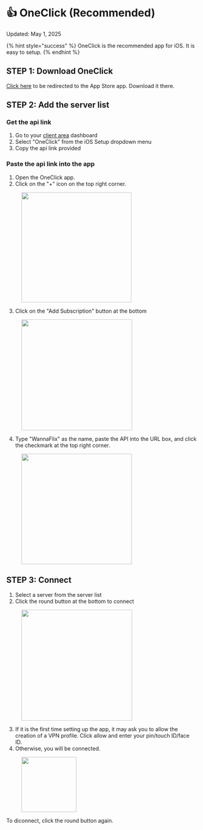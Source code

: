 # 👍 OneClick (Recommended)

Updated: May 1, 2025

{% hint style="success" %}
OneClick is the recommended app for iOS. It is easy to setup.&#x20;
{% endhint %}

## STEP 1: Download OneClick

[Click here](https://apps.apple.com/us/app/oneclick-safe-easy-fast/id1545555197) to be redirected to the App Store app. Download it there.

## STEP 2: Add the server list

### Get the api link

1. Go to your [client area](https://wannaflix.com/clientarea.php) dashboard
2. Select "OneClick" from the iOS Setup dropdown menu
3. Copy the api link provided&#x20;

### Paste the api link into the app

1. Open the OneClick app.
2. Click on the "+" icon on the top right corner.

<figure><img src="../.gitbook/assets/Screenshot 2024-04-17 at 2.41.35 PM.png" alt="" width="290"><figcaption></figcaption></figure>

3. Click on the "Add Subscription" button at the bottom

<figure><img src="../.gitbook/assets/Screenshot 2024-04-17 at 2.42.03 PM.png" alt="" width="292"><figcaption></figcaption></figure>

4. Type "WannaFlix" as the name, paste the API into the URL box, and click the checkmark at the top right corner.

<figure><img src="../.gitbook/assets/Screenshot 2024-04-17 at 2.42.55 PM.png" alt="" width="291"><figcaption></figcaption></figure>

## **STEP 3: Connect**

1. Select a server from the server list
2. Click the round button at the bottom to connect

<figure><img src="../.gitbook/assets/Screenshot 2024-04-17 at 2.44.41 PM.png" alt="" width="292"><figcaption></figcaption></figure>

3. If it is the first time setting up the app, it may ask you to allow the creation of a VPN profile. Click allow and enter your pin/touch ID/face ID.
4. Otherwise, you will be connected.

<figure><img src="../.gitbook/assets/Screenshot 2024-04-17 at 2.45.08 PM.png" alt="" width="145"><figcaption></figcaption></figure>

To diconnect, click the round button again.
